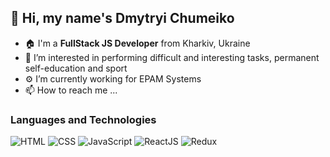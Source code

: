 ## 👋 Hi, my name's **Dmytryi Chumeiko**
- 🏠 I'm a **FullStack JS Developer** from Kharkiv, Ukraine
- 👀 I’m interested in performing difficult and interesting tasks, permanent self-education and sport
- ⚙️ I’m currently working for EPAM Systems
- 📫 How to reach me ...

### Languages and Technologies ###
![HTML](https://img.shields.io/badge/-HTML-090909?style=for-the-badge&logo=html5&color=rgba(0,0,0,0.3))
![CSS](https://img.shields.io/badge/-CSS-090909?style=for-the-badge&logo=css3&color=rgba(0,0,0,0.3))
![JavaScript](https://img.shields.io/badge/-JavaScript-090909?style=for-the-badge&logo=JavaScript&color=rgba(0,0,0,0.3))
![ReactJS](https://img.shields.io/badge/-ReactJS-090909?style=for-the-badge&logo=React&color=rgba(0,0,0,0.3))
![Redux](https://img.shields.io/badge/-Redux-090909?style=for-the-badge&logo=Redux&color=rgba(0,0,0,0.3))
